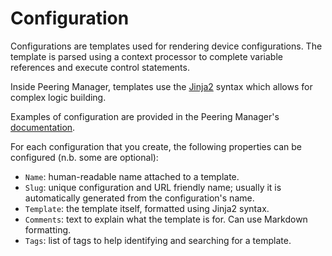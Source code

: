# Configuration

Configurations are templates used for rendering device configurations. The
template is parsed using a context processor to complete variable references
and execute control statements.

Inside Peering Manager, templates use the
[Jinja2](https://palletsprojects.com/p/jinja/) syntax which allows for complex
logic building.

Examples of configuration are provided in the Peering Manager's
[documentation](../../../templating).

For each configuration that you create, the following properties can be
configured (n.b. some are optional):

  * `Name`: human-readable name attached to a template.
  * `Slug`: unique configuration and URL friendly name; usually it is
    automatically generated from the configuration's name.
  * `Template`: the template itself, formatted using Jinja2 syntax.
  * `Comments`: text to explain what the template is for. Can use Markdown
    formatting.
  * `Tags`: list of tags to help identifying and searching for a template.
